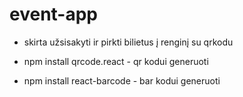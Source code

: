 # event-app 
 - skirta užsisakyti ir pirkti bilietus į renginį su qrkodu

 - npm install qrcode.react - qr kodui generuoti
 - npm install react-barcode - bar kodui generuoti